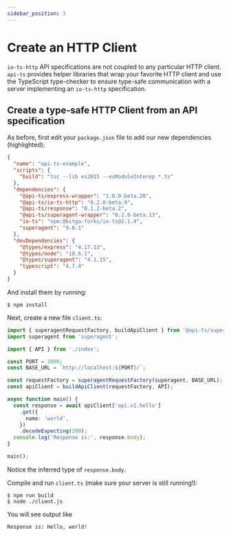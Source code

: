 ```yaml
---
sidebar_position: 3
---
```


# Create an HTTP Client

`io-ts-http` API specifications are not coupled to any particular HTTP client. `api-ts`
provides helper libraries that wrap your favorite HTTP client and use the TypeScript
type-checker to ensure type-safe communication with a server implementing an
`io-ts-http` specification.

## Create a type-safe HTTP Client from an API specification

As before, first edit your `package.json` file to add our new dependencies
(highlighted):

```json package.json focus=10,12,17
{
  "name": "api-ts-example",
  "scripts": {
    "build": "tsc --lib es2015 --esModuleInterop *.ts"
  },
  "dependencies": {
    "@api-ts/express-wrapper": "1.0.0-beta.20",
    "@api-ts/io-ts-http": "0.2.0-beta.9",
    "@api-ts/response": "0.1.2-beta.2",
    "@api-ts/superagent-wrapper": "0.2.0-beta.13",
    "io-ts": "npm:@bitgo-forks/io-ts@2.1.4",
    "superagent": "9.0.1"
  },
  "devDependencies": {
    "@types/express": "4.17.13",
    "@types/node": "18.6.1",
    "@types/superagent": "4.1.15",
    "typescript": "4.7.4"
  }
}
```

And install them by running:

```
$ npm install
```

Next, create a new file `client.ts`:

```typescript client.ts
import { superagentRequestFactory, buildApiClient } from '@api-ts/superagent-wrapper';
import superagent from 'superagent';

import { API } from './index';

const PORT = 3000;
const BASE_URL = `http://localhost:${PORT}/`;

const requestFactory = superagentRequestFactory(superagent, BASE_URL);
const apiClient = buildApiClient(requestFactory, API);

async function main() {
  const response = await apiClient['api.v1.hello']
    .get({
      name: 'world',
    })
    .decodeExpecting(200);
  console.log('Response is:', response.body);
}

main();
```

Notice the inferred type of `response.body`.

Compile and run `client.ts` (make sure your server is still running!):

```
$ npm run build
$ node ./client.js
```

You will see output like

```
Response is: Hello, world!
```
